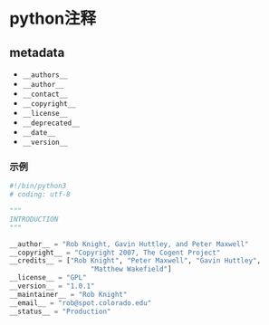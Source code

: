 # python注释

## metadata

- `__authors__`
- `__author__`
- `__contact__`
- `__copyright__`
- `__license__`
- `__deprecated__`
- `__date__`
- `__version__`

### 示例

```python
#!/bin/python3
# coding: utf-8

"""
INTRODUCTION
"""

__author__ = "Rob Knight, Gavin Huttley, and Peter Maxwell"
__copyright__ = "Copyright 2007, The Cogent Project"
__credits__ = ["Rob Knight", "Peter Maxwell", "Gavin Huttley",
                    "Matthew Wakefield"]
__license__ = "GPL"
__version__ = "1.0.1"
__maintainer__ = "Rob Knight"
__email__ = "rob@spot.colorado.edu"
__status__ = "Production"
```

